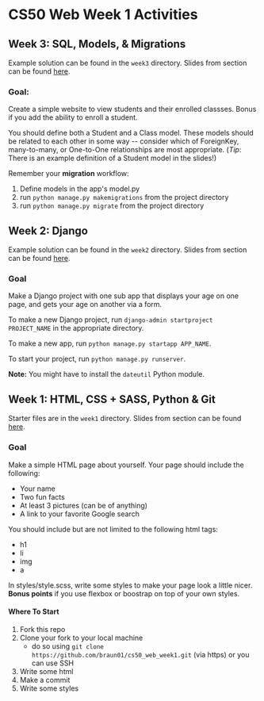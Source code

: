 # CS50 Web Week 1 Activities

## Week 3: SQL, Models, & Migrations
Example solution can be found in the `week3` directory.
Slides from section can be found [here](https://docs.google.com/presentation/d/1i7-8WdxeY-RL-hDLCwPLvWFSDoAxuNjwof1ucM_N5TE/edit?usp=sharing).

### Goal:
Create a simple website to view students and their enrolled classses. Bonus if you add the ability to enroll a student. 

You should define both a Student and a Class model. These models should be related to each other in some way -- consider which of ForeignKey, many-to-many, or One-to-One relationships are most appropriate. (*Tip*: There is an example definition of a Student model in the slides!)

Remember your **migration** workflow:
1. Define models in the app's model.py
2. run `python manage.py makemigrations` from the project directory
3. run `python manage.py migrate` from the project directory


## Week 2: Django
Example solution can be found in the `week2` directory.
Slides from section can be found [here](https://docs.google.com/presentation/d/1AN9WcLl3K5C1ymNnMJTX23PZXb0dx6E6t6bL2HC7Gds/edit?usp=sharing).

### Goal
Make a Django project with one sub app that displays your age on one page, and gets your age on another via a form.

To make a new Django project, run `django-admin startproject PROJECT_NAME` in the appropriate directory.

To make a new app, run `python manage.py startapp APP_NAME`.

To start your project, run `python manage.py runserver`.

**Note:** You might have to install the `dateutil` Python module.


## Week 1: HTML, CSS + SASS, Python & Git
Starter files are in the `week1` directory.
Slides from section can be found [here](https://docs.google.com/presentation/d/1iUx2GvqXVAplir9XyqwtCR2qoVmLpDyDuUumAv5JHU8/edit?usp=sharing).
### Goal
Make a simple HTML page about yourself. Your page should include the following:
* Your name
* Two fun facts
* At least 3 pictures (can be of anything)
* A link to your favorite Google search

You should include but are not limited to the following html tags:
* h1
* li
* img
* a

In styles/style.scss, write some styles to make your page look a little nicer. **Bonus points** if you use flexbox or boostrap on top of your own styles.

#### Where To Start
1. Fork this repo
2. Clone your fork to your local machine
    * do so using `git clone https://github.com/braun01/cs50_web_week1.git` (via https) or you can use SSH
3. Write some html
4. Make a commit
5. Write some styles
